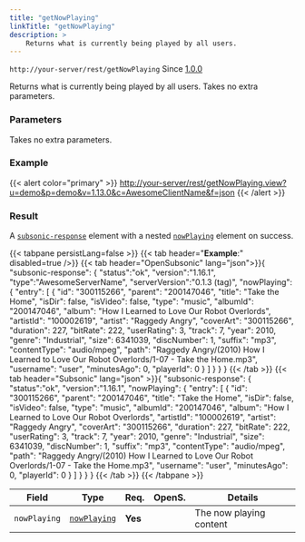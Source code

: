 ```yaml
---
title: "getNowPlaying"
linkTitle: "getNowPlaying"
description: >
    Returns what is currently being played by all users.
---
```


`http://your-server/rest/getNowPlaying` Since [1.0.0](../../subsonic-versions)

Returns what is currently being played by all users. Takes no extra parameters.

### Parameters

Takes no extra parameters.

### Example

{{< alert color="primary" >}} <http://your-server/rest/getNowPlaying.view?u=demo&p=demo&v=1.13.0&c=AwesomeClientName&f=json> {{< /alert >}}

### Result

A [`subsonic-response`](../../responses/subsonic-response) element with a nested [`nowPlaying`](../../responses/nowplaying) element on success.

{{< tabpane persistLang=false >}}
{{< tab header="**Example**:" disabled=true />}}
{{< tab header="OpenSubsonic" lang="json">}}{
  "subsonic-response": {
    "status":"ok",
    "version":"1.16.1",
    "type":"AwesomeServerName",
    "serverVersion":"0.1.3 (tag)",
    "nowPlaying": {
        "entry": [
            {
                "id": "300115266",
                "parent": "200147046",
                "title": "Take the Home",
                "isDir": false,
                "isVideo": false,
                "type": "music",
                "albumId": "200147046",
                "album": "How I Learned to Love Our Robot Overlords",
                "artistId": "100002619",
                "artist": "Raggedy Angry",
                "coverArt": "300115266",
                "duration": 227,
                "bitRate": 222,
                "userRating": 3,
                "track": 7,
                "year": 2010,
                "genre": "Industrial",
                "size": 6341039,
                "discNumber": 1,
                "suffix": "mp3",
                "contentType": "audio/mpeg",
                "path": "Raggedy Angry/(2010) How I Learned to Love Our Robot Overlords/1-07 - Take the Home.mp3",
                "username": "user",
                "minutesAgo": 0,
                "playerId": 0
            }
        ]
    }
  }
}
{{< /tab >}}
{{< tab header="Subsonic" lang="json" >}}{
  "subsonic-response": {
    "status":"ok",
    "version":"1.16.1",
    "nowPlaying": {
        "entry": [
            {
                "id": "300115266",
                "parent": "200147046",
                "title": "Take the Home",
                "isDir": false,
                "isVideo": false,
                "type": "music",
                "albumId": "200147046",
                "album": "How I Learned to Love Our Robot Overlords",
                "artistId": "100002619",
                "artist": "Raggedy Angry",
                "coverArt": "300115266",
                "duration": 227,
                "bitRate": 222,
                "userRating": 3,
                "track": 7,
                "year": 2010,
                "genre": "Industrial",
                "size": 6341039,
                "discNumber": 1,
                "suffix": "mp3",
                "contentType": "audio/mpeg",
                "path": "Raggedy Angry/(2010) How I Learned to Love Our Robot Overlords/1-07 - Take the Home.mp3",
                "username": "user",
                "minutesAgo": 0,
                "playerId": 0
            }
        ]
    }
  }
}
{{< /tab >}}
{{< /tabpane >}}

| Field |  Type | Req. | OpenS. | Details |
| --- | --- | --- | --- | --- |
| `nowPlaying` | [`nowPlaying`](../../responses/nowplaying) | **Yes** |     | The now playing content |
